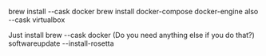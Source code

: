
brew install --cask docker
brew install docker-compose docker-engine
also --cask virtualbox

Just install brew --cask docker (Do you need anything else if you do that?)
softwareupdate --install-rosetta